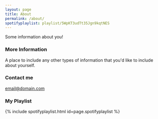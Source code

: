 ```yaml
---
layout: page
title: About
permalink: /about/
spotifyplaylist: playlist/5WpKT3udTt35Jgn9kqtNES
---
```


Some information about you!

### More Information

A place to include any other types of information that you'd like to include about yourself.

### Contact me

[email@domain.com](mailto:email@domain.com)

### My Playlist

{% include spotifyplaylist.html id=page.spotifyplaylist %}
